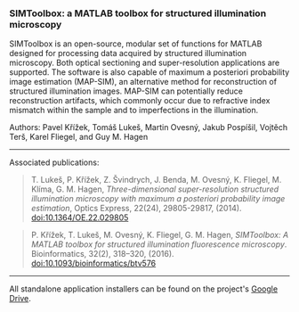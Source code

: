 ### SIMToolbox: a MATLAB toolbox for structured illumination microscopy

SIMToolbox is an open-source, modular set of functions for MATLAB designed for processing data acquired by structured illumination microscopy. Both optical sectioning and super-resolution applications are supported. The software is also capable of maximum a posteriori probability image estimation (MAP-SIM), an alternative method for reconstruction of structured illumination images. MAP-SIM can potentially reduce reconstruction artifacts, which commonly occur due to refractive index mismatch within the sample and to imperfections in the illumination.

Authors: Pavel Křížek, Tomáš Lukeš, Martin Ovesný, Jakub Pospíšil, Vojtěch Terš, Karel Fliegel, and Guy M. Hagen

---

Associated publications:
> T. Lukeš, P. Křížek, Z. Švindrych, J. Benda, M. Ovesný, K. Fliegel, M. Klíma, G. M. Hagen,  _Three-dimensional super-resolution structured illumination microscopy with maximum a posteriori probability image estimation_, Optics Express, 22(24), 29805-29817, (2014). [doi:10.1364/OE.22.029805](https://doi.org/10.1364/OE.22.029805)

> P. Křížek, T. Lukeš, M. Ovesný, K. Fliegel, G. M. Hagen,  _SIMToolbox: A MATLAB toolbox for structured illumination fluorescence microscopy_. Bioinformatics, 32(2), 318–320, (2016). [doi:10.1093/bioinformatics/btv576](https://doi.org/10.1093/bioinformatics/btv576)

---

All standalone application installers can be found on the project's [Google Drive](https://drive.google.com/drive/u/2/folders/1Kjs0F8ce0zOW5vhxr6i4A387n1godCyt).
<!--
**simtoolbox/SIMToolbox** is a ✨ _special_ ✨ repository because its `README.md` (this file) appears on your GitHub profile.
